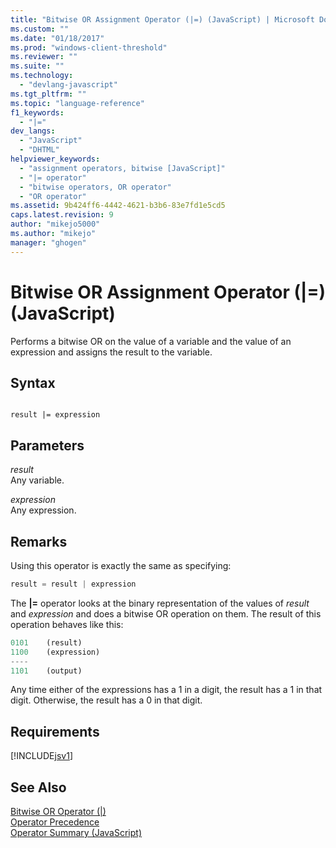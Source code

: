```yaml
---
title: "Bitwise OR Assignment Operator (|=) (JavaScript) | Microsoft Docs"
ms.custom: ""
ms.date: "01/18/2017"
ms.prod: "windows-client-threshold"
ms.reviewer: ""
ms.suite: ""
ms.technology: 
  - "devlang-javascript"
ms.tgt_pltfrm: ""
ms.topic: "language-reference"
f1_keywords: 
  - "|="
dev_langs: 
  - "JavaScript"
  - "DHTML"
helpviewer_keywords: 
  - "assignment operators, bitwise [JavaScript]"
  - "|= operator"
  - "bitwise operators, OR operator"
  - "OR operator"
ms.assetid: 9b424ff6-4442-4621-b3b6-83e7fd1e5cd5
caps.latest.revision: 9
author: "mikejo5000"
ms.author: "mikejo"
manager: "ghogen"
---
```

# Bitwise OR Assignment Operator (|=) (JavaScript)
Performs a bitwise OR on the value of a variable and the value of an expression and assigns the result to the variable.  
  
## Syntax  
  
```  
  
result |= expression  
```  
  
## Parameters  
 *result*  
 Any variable.  
  
 *expression*  
 Any expression.  
  
## Remarks  
 Using this operator is exactly the same as specifying:  
  
```javascript  
result = result | expression  
```  
  
 The **&#124;=** operator looks at the binary representation of the values of *result* and *expression* and does a bitwise OR operation on them. The result of this operation behaves like this:  
  
```javascript  
0101    (result)  
1100    (expression)  
----  
1101    (output)  
```  
  
 Any time either of the expressions has a 1 in a digit, the result has a 1 in that digit. Otherwise, the result has a 0 in that digit.  
  
## Requirements  
 [!INCLUDE[jsv1](../../javascript/misc/includes/jsv1-md.md)]  
  
## See Also  
 [Bitwise OR Operator (&#124;)](../../javascript/reference/bitwise-or-operator-decrement-javascript.md)   
 [Operator Precedence](../../javascript/operator-subtractprecedence-javascript.md)   
 [Operator Summary (JavaScript)](../../javascript/misc/operator-subtractsummary-javascript.md)